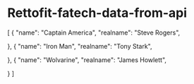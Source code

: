 # Rettofit-fatech-data-from-api
[
  {
    "name": "Captain America",
    "realname": "Steve Rogers",
    
  },
  {
    "name": "Iron Man",
    "realname": "Tony Stark",
   
  },
  {
    "name": "Wolvarine",
    "realname": "James Howlett",
   
  }
]
